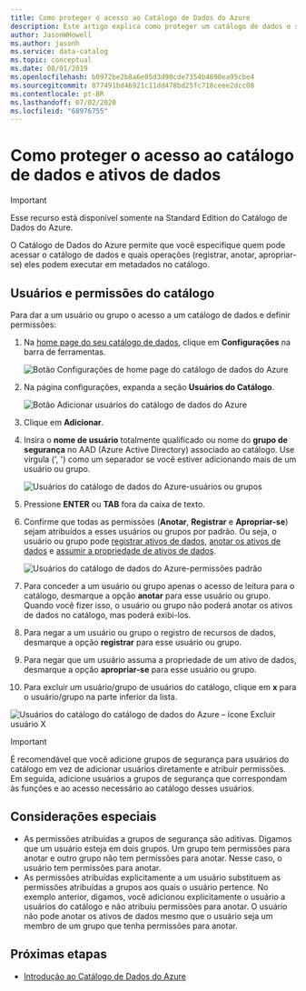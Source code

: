 ```yaml
---
title: Como proteger o acesso ao Catálogo de Dados do Azure
description: Este artigo explica como proteger um catálogo de dados e seus ativos de dados no catálogo de dados do Azure.
author: JasonWHowell
ms.author: jasonh
ms.service: data-catalog
ms.topic: conceptual
ms.date: 08/01/2019
ms.openlocfilehash: b0972be2b8a6e05d3d90cde7354b4890ea95cbe4
ms.sourcegitcommit: 877491bd46921c11dd478bd25fc718ceee2dcc08
ms.contentlocale: pt-BR
ms.lasthandoff: 07/02/2020
ms.locfileid: "68976755"
---
```

# <a name="how-to-secure-access-to-data-catalog-and-data-assets"></a>Como proteger o acesso ao catálogo de dados e ativos de dados

> [!IMPORTANT]
> Esse recurso está disponível somente na Standard Edition do Catálogo de Dados do Azure.

O Catálogo de Dados do Azure permite que você especifique quem pode acessar o catálogo de dados e quais operações (registrar, anotar, apropriar-se) eles podem executar em metadados no catálogo. 

## <a name="catalog-users-and-permissions"></a>Usuários e permissões do catálogo

Para dar a um usuário ou grupo o acesso a um catálogo de dados e definir permissões:

1. Na [home page do seu catálogo de dados](https://www.azuredatacatalog.com), clique em **Configurações** na barra de ferramentas.

   ![Botão Configurações de home page do catálogo de dados do Azure](media/data-catalog-how-to-secure-catalog/data-catalog-settings.png)

2. Na página configurações, expanda a seção **Usuários do Catálogo**.

   ![Botão Adicionar usuários do catálogo de dados do Azure](media/data-catalog-how-to-secure-catalog/data-catalog-add-button.png)

3. Clique em **Adicionar**.

4. Insira o **nome de usuário** totalmente qualificado ou nome do **grupo de segurança** no AAD (Azure Active Directory) associado ao catálogo. Use vírgula (', ') como um separador se você estiver adicionando mais de um usuário ou grupo.

   ![Usuários do catálogo de dados do Azure-usuários ou grupos](media/data-catalog-how-to-secure-catalog/data-catalog-users-groups.png)

5. Pressione **ENTER** ou **TAB** fora da caixa de texto. 

6. Confirme que todas as permissões (**Anotar**, **Registrar** e **Apropriar-se**) sejam atribuídos a esses usuários ou grupos por padrão. Ou seja, o usuário ou grupo pode [registrar ativos de dados]( data-catalog-how-to-register.md), [anotar os ativos de dados]( data-catalog-how-to-annotate.md) e [assumir a propriedade de ativos de dados]( data-catalog-how-to-manage.md). 

   ![Usuários do catálogo de dados do Azure-permissões padrão](media/data-catalog-how-to-secure-catalog/data-catalog-default-permissions.png)

7. Para conceder a um usuário ou grupo apenas o acesso de leitura para o catálogo, desmarque a opção **anotar** para esse usuário ou grupo. Quando você fizer isso, o usuário ou grupo não poderá anotar os ativos de dados no catálogo, mas poderá exibi-los. 

8. Para negar a um usuário ou grupo o registro de recursos de dados, desmarque a opção **registrar** para esse usuário ou grupo.

9. Para negar que um usuário assuma a propriedade de um ativo de dados, desmarque a opção **apropriar-se** para esse usuário ou grupo. 

10. Para excluir um usuário/grupo de usuários do catálogo, clique em **x** para o usuário/grupo na parte inferior da lista. 

   ![Usuários do catálogo do catálogo de dados do Azure – ícone Excluir usuário X](media/data-catalog-how-to-secure-catalog/data-catalog-delete-user.png)

   > [!IMPORTANT]
   > É recomendável que você adicione grupos de segurança para usuários do catálogo em vez de adicionar usuários diretamente e atribuir permissões. Em seguida, adicione usuários a grupos de segurança que correspondam às funções e ao acesso necessário ao catálogo desses usuários.

## <a name="special-considerations"></a>Considerações especiais

- As permissões atribuídas a grupos de segurança são aditivas. Digamos que um usuário esteja em dois grupos. Um grupo tem permissões para anotar e outro grupo não tem permissões para anotar. Nesse caso, o usuário tem permissões para anotar. 
- As permissões atribuídas explicitamente a um usuário substituem as permissões atribuídas a grupos aos quais o usuário pertence. No exemplo anterior, digamos, você adicionou explicitamente o usuário a usuários do catálogo e não atribuiu permissões para anotar. O usuário não pode anotar os ativos de dados mesmo que o usuário seja um membro de um grupo que tenha permissões para anotar.

## <a name="next-steps"></a>Próximas etapas

- [Introdução ao Catálogo de Dados do Azure](data-catalog-get-started.md)

